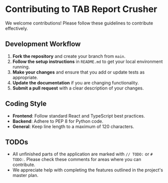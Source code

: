 # Contributing to TAB Report Crusher

We welcome contributions! Please follow these guidelines to contribute effectively.

## Development Workflow

1.  **Fork the repository** and create your branch from `main`.
2.  **Follow the setup instructions** in `README.md` to get your local environment running.
3.  **Make your changes** and ensure that you add or update tests as appropriate.
4.  **Update the documentation** if you are changing functionality.
5.  **Submit a pull request** with a clear description of your changes.

## Coding Style

- **Frontend**: Follow standard React and TypeScript best practices.
- **Backend**: Adhere to PEP 8 for Python code.
- **General**: Keep line length to a maximum of 120 characters.

## TODOs

- All unfinished parts of the application are marked with `// TODO:` or `# TODO:`. Please check these comments for areas where you can contribute.
- We appreciate help with completing the features outlined in the project's master plan. 